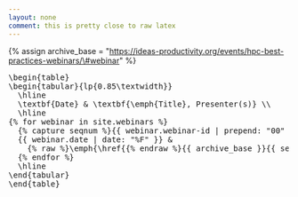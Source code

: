 ```yaml
---
layout: none
comment: this is pretty close to raw latex
---
```

{% assign archive_base = "https://ideas-productivity.org/events/hpc-best-practices-webinars/\#webinar" %}
<pre>
\begin{table}
\begin{tabular}{lp{0.85\textwidth}}
  \hline
  \textbf{Date} & \textbf{\emph{Title}, Presenter(s)} \\
  \hline
{% for webinar in site.webinars %}
  {% capture seqnum %}{{ webinar.webinar-id | prepend: "00" | slice: -3, 3 }}{% endcapture %}
  {{ webinar.date | date: "%F" }} & 
    {% raw %}\emph{\href{{% endraw %}{{ archive_base }}{{ seqnum }}{% raw %}}{{% endraw %}{{ webinar.title}}{% raw %}}}{% endraw %}, {{ webinar.author }} \\
  {% endfor %}
  \hline
\end{tabular}
\end{table}
</pre>
